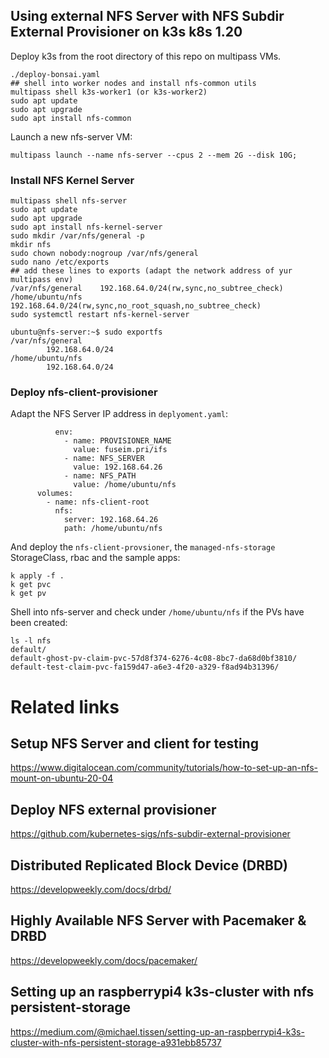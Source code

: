 ## Using external NFS Server with NFS Subdir External Provisioner on k3s k8s 1.20

Deploy k3s from the root directory of this repo on multipass VMs.

```
./deploy-bonsai.yaml
## shell into worker nodes and install nfs-common utils
multipass shell k3s-worker1 (or k3s-worker2)
sudo apt update
sudo apt upgrade
sudo apt install nfs-common
```

Launch a new nfs-server VM:

```
multipass launch --name nfs-server --cpus 2 --mem 2G --disk 10G;
```

### Install NFS Kernel Server

```
multipass shell nfs-server
sudo apt update
sudo apt upgrade
sudo apt install nfs-kernel-server
sudo mkdir /var/nfs/general -p
mkdir nfs
sudo chown nobody:nogroup /var/nfs/general
sudo nano /etc/exports
## add these lines to exports (adapt the network address of yur multipass env)
/var/nfs/general    192.168.64.0/24(rw,sync,no_subtree_check)
/home/ubuntu/nfs    192.168.64.0/24(rw,sync,no_root_squash,no_subtree_check)
sudo systemctl restart nfs-kernel-server
```

```
ubuntu@nfs-server:~$ sudo exportfs
/var/nfs/general
		192.168.64.0/24
/home/ubuntu/nfs
		192.168.64.0/24
```

### Deploy nfs-client-provisioner

Adapt the NFS Server IP address in `deplyoment.yaml`:


```
          env:
            - name: PROVISIONER_NAME
              value: fuseim.pri/ifs
            - name: NFS_SERVER
              value: 192.168.64.26
            - name: NFS_PATH
              value: /home/ubuntu/nfs
      volumes:
        - name: nfs-client-root
          nfs:
            server: 192.168.64.26
            path: /home/ubuntu/nfs
```

And deploy the `nfs-client-provsioner`, the `managed-nfs-storage` StorageClass, rbac and the sample apps:

```
k apply -f .
k get pvc
k get pv
```

Shell into nfs-server and check under `/home/ubuntu/nfs` if the PVs have been created:

```
ls -l nfs
default/
default-ghost-pv-claim-pvc-57d8f374-6276-4c08-8bc7-da68d0bf3810/
default-test-claim-pvc-fa159d47-a6e3-4f20-a329-f8ad94b31396/
```

# Related links

## Setup NFS Server and client for testing

https://www.digitalocean.com/community/tutorials/how-to-set-up-an-nfs-mount-on-ubuntu-20-04

## Deploy NFS external provisioner

https://github.com/kubernetes-sigs/nfs-subdir-external-provisioner

## Distributed Replicated Block Device (DRBD)

https://developweekly.com/docs/drbd/

## Highly Available NFS Server with Pacemaker & DRBD

https://developweekly.com/docs/pacemaker/

## Setting up an raspberrypi4 k3s-cluster with nfs persistent-storage

https://medium.com/@michael.tissen/setting-up-an-raspberrypi4-k3s-cluster-with-nfs-persistent-storage-a931ebb85737
